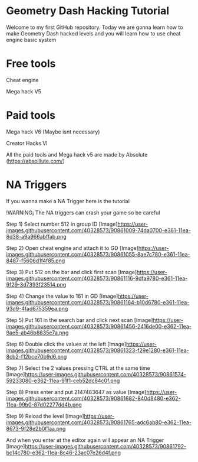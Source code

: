 # Geometry Dash Hacking Tutorial

Welcome to my first GitHub repository. Today we are gonna learn how to make Geometry Dash hacked levels and you will learn how to use cheat engine basic system

# Free tools

Cheat engine

Mega hack V5

# Paid tools

Mega hack V6 (Maybe isnt necessary)

Creator Hacks VI

All the paid tools and Mega hack v5 are made by Absolute (https://absolllute.com/)

# NA Triggers

If you wanna make a NA Trigger here is the tutorial

!WARNING¡ The NA triggers can crash your game so be careful

Step 1) Select number 512 in group ID [Image]https://user-images.githubusercontent.com/40328573/90861009-74da0700-e361-11ea-8d38-a9a966abffab.png

Step 2) Open cheat engine and attach it to GD [Image]https://user-images.githubusercontent.com/40328573/90861055-8ae7c780-e361-11ea-8487-f5606d1f4f85.png

Step 3) Put 512 on the bar and click first scan [Image]https://user-images.githubusercontent.com/40328573/90861116-9dfa9780-e361-11ea-9f29-3d7393f23514.png

Step 4) Change the value to 161 in GD [Image]https://user-images.githubusercontent.com/40328573/90861164-b10d6780-e361-11ea-93d9-4fad675359ea.png

Step 5) Put 161 in the search bar and click next scan [Image]https://user-images.githubusercontent.com/40328573/90861456-2416de00-e362-11ea-9ae5-ab46b8835e7a.png

Step 6) Double click the values at the left [Image]https://user-images.githubusercontent.com/40328573/90861323-f29e1280-e361-11ea-8cb2-f12bce70b9d6.png

Step 7) Select the 2 values pressing CTRL at the same time [Image]https://user-images.githubusercontent.com/40328573/90861574-59233080-e362-11ea-91f1-ceb52dc84c0f.png

Step 8) Press enter and put 2147483647
as value [Image]https://user-images.githubusercontent.com/40328573/90861682-840d8480-e362-11ea-99b0-87d02277dd4b.png

Step 9) Reload the level [Image]https://user-images.githubusercontent.com/40328573/90861765-adc6ab80-e362-11ea-8673-9f28e2b0f1aa.png

And when you enter at the editor again will appear an NA Trigger [Image]https://user-images.githubusercontent.com/40328573/90861792-bc14c780-e362-11ea-8c46-23ac07e26d4f.png
